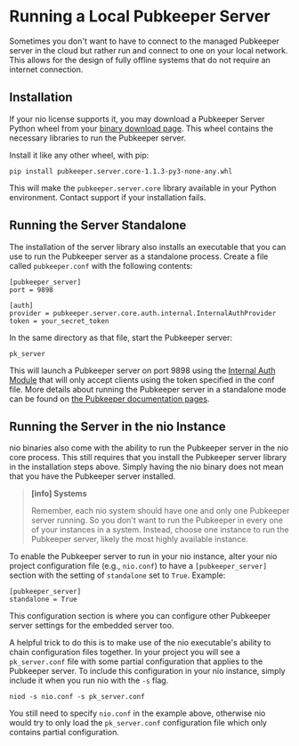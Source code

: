 # Running a Local Pubkeeper Server

Sometimes you don't want to have to connect to the managed Pubkeeper server in the cloud but rather run and connect to one on your local network. This allows for the design of fully offline systems that do not require an internet connection. 

## Installation

If your nio license supports it, you may download a Pubkeeper Server Python wheel from your [binary download page](https://account.n.io/binaries/download). This wheel contains the necessary libraries to run the Pubkeeper server.

Install it like any other wheel, with pip:

```
pip install pubkeeper.server.core-1.1.3-py3-none-any.whl
```

This will make the `pubkeeper.server.core` library available in your Python environment. Contact support if your installation fails.

## Running the Server Standalone

The installation of the server library also installs an executable that you can use to run the Pubkeeper server as a standalone process. Create a file called `pubkeeper.conf` with the following contents:
```
[pubkeeper_server]
port = 9898

[auth]
provider = pubkeeper.server.core.auth.internal.InternalAuthProvider
token = your_secret_token
```

In the same directory as that file, start the Pubkeeper server:
```
pk_server
```

This will launch a Pubkeeper server on port 9898 using the [Internal Auth Module](https://docs.pubkeeper.com/python-server/auth/internal.html) that will only accept clients using the token specified in the conf file. More details about running the Pubkeeper server in a standalone mode can be found on [the Pubkeeper documentation pages](https://docs.pubkeeper.com/python-server/).

## Running the Server in the nio Instance

nio binaries also come with the ability to run the Pubkeeper server in the nio core process. This still requires that you install the Pubkeeper server library in the installation steps above. Simply having the nio binary does not mean that you have the Pubkeeper server installed.

>**[info] Systems**
>
> Remember, each nio system should have one and only one Pubkeeper server running. So you don't want to run the Pubkeeper in every one of your instances in a system. Instead, choose one instance to run the Pubkeeper server, likely the most highly available instance.
>

To enable the Pubkeeper server to run in your nio instance, alter your nio project configuration file (e.g., `nio.conf`) to have a `[pubkeeper_server]` section with the setting of `standalone` set to `True`. Example:
```
[pubkeeper_server]
standalone = True
```

This configuration section is where you can configure other Pubkeeper server settings for the embedded server too.

A helpful trick to do this is to make use of the nio executable's ability to chain configuration files together. In your project you will see a `pk_server.conf` file with some partial configuration that applies to the Pubkeeper server. To include this configuration in your nio instance, simply include it when you run nio with the `-s` flag.
```
niod -s nio.conf -s pk_server.conf
```

You still need to specify `nio.conf` in the example above, otherwise nio would try to only load the `pk_server.conf` configuration file which only contains partial configuration.
